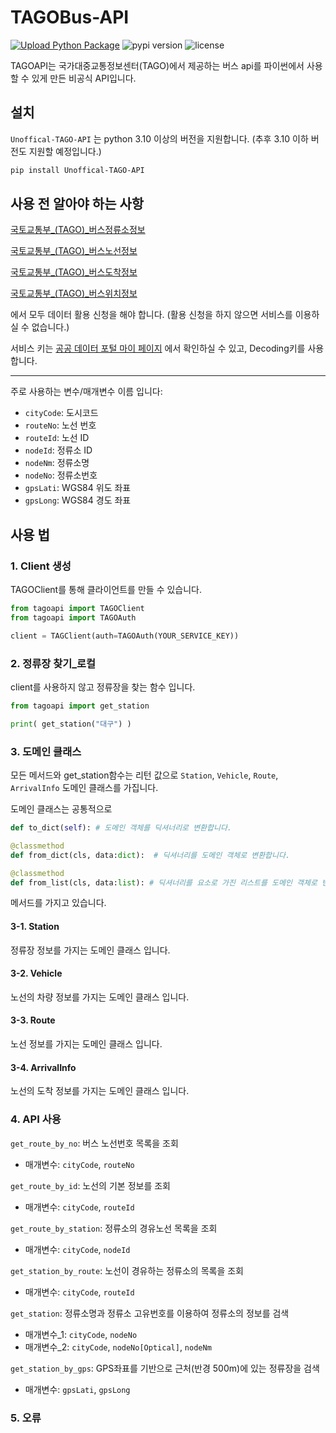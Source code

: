 # TAGOBus-API
[![Upload Python Package](https://github.com/hyuntroll/TAGOBus-API/actions/workflows/python-publish.yml/badge.svg)](https://github.com/hyuntroll/TAGOBus-API/actions/workflows/python-publish.yml)
![pypi version](https://img.shields.io/pypi/v/Unoffical-Tago-API) ![license](https://img.shields.io/github/license/hyuntroll/TAGOBus-API)

TAGOAPI는 국가대중교통정보센터(TAGO)에서 제공하는 버스 api를 파이썬에서 사용할 수 있게 만든 비공식 API입니다.


## 설치

`Unoffical-TAGO-API` 는 python 3.10 이상의 버전을 지원합니다. (추후 3.10 이하 버전도 지원할 예정입니다.)

```bash
pip install Unoffical-TAGO-API
```

## 사용 전 알아야 하는 사항


[국토교통부_(TAGO)_버스정류소정보](https://www.data.go.kr/data/15098534/openapi.do)

[국토교통부_(TAGO)_버스노선정보](https://www.data.go.kr/data/15098529/openapi.do)

[국토교통부_(TAGO)_버스도착정보](https://www.data.go.kr/data/15098530/openapi.do)

[국토교통부_(TAGO)_버스위치정보](https://www.data.go.kr/data/15098533/openapi.do)

에서 모두 데이터 활용 신청을 해야 합니다. (활용 신청을 하지 않으면 서비스를 이용하실 수 없습니다.)

서비스 키는 [공공 데이터 포털 마이 페이지](https://www.data.go.kr/iim/main/mypageMain.do) 에서 확인하실 수 있고, Decoding키를 사용합니다.

---

주로 사용하는 변수/매개변수 이름 입니다:
- `cityCode`: 도시코드
- `routeNo`: 노선 번호
- `routeId`: 노선 ID
- `nodeId`: 정류소 ID
- `nodeNm`: 정류소명
- `nodeNo`: 정류소번호
- `gpsLati`: WGS84 위도 좌표
- `gpsLong`: WGS84 경도 좌표

## 사용 법

### 1. Client 생성

TAGOClient를 통해 클라이언트를 만들 수 있습니다.

```python
from tagoapi import TAGOClient
from tagoapi import TAGOAuth

client = TAGClient(auth=TAGOAuth(YOUR_SERVICE_KEY))

```

### 2. 정류장 찾기_로컬

client를 사용하지 않고 정류장을 찾는 함수 입니다.

```python
from tagoapi import get_station

print( get_station("대구") )

```

### 3. 도메인 클래스

모든 메서드와 get_station함수는 리턴 값으로 `Station`, `Vehicle`, `Route`, `ArrivalInfo` 도메인 클래스를 가집니다.

도메인 클래스는 공통적으로 

```python
def to_dict(self): # 도메인 객체를 딕셔너리로 변환합니다. 

@classmethod
def from_dict(cls, data:dict):  # 딕셔너리를 도메인 객체로 변환합니다.

@classmethod
def from_list(cls, data:list): # 딕셔너리를 요소로 가진 리스트를 도메인 객체로 변환합니다.
```

메서드를 가지고 있습니다.

#### 3-1. Station
정류장 정보를 가지는 도메인 클래스 입니다.

#### 3-2. Vehicle
노선의 차량 정보를 가지는 도메인 클래스 입니다.

#### 3-3. Route
노선 정보를 가지는 도메인 클래스 입니다.

#### 3-4. ArrivalInfo
노선의 도착 정보를 가지는 도메인 클래스 입니다.


### 4. API 사용 

`get_route_by_no`: 버스 노선번호 목록을 조회

- 매개변수: `cityCode`, `routeNo`

`get_route_by_id`: 노선의 기본 정보를 조회
- 매개변수: `cityCode`, `routeId`

`get_route_by_station`: 정류소의 경유노선 목록을 조회
- 매개변수: `cityCode`, `nodeId`

`get_station_by_route`: 노선이 경유하는 정류소의 목록을 조회
- 매개변수: `cityCode`, `routeId`

`get_station`: 정류소명과 정류소 고유번호를 이용하여 정류소의 정보를 검색
- 매개변수_1: `cityCode`, `nodeNo`
- 매개변수_2: `cityCode`, `nodeNo[Optical]`, `nodeNm`

`get_station_by_gps`: GPS좌표를 기반으로 근처(반경 500m)에 있는 정류장을 검색
- 매개변수: `gpsLati`, `gpsLong`
### 5. 오류 

